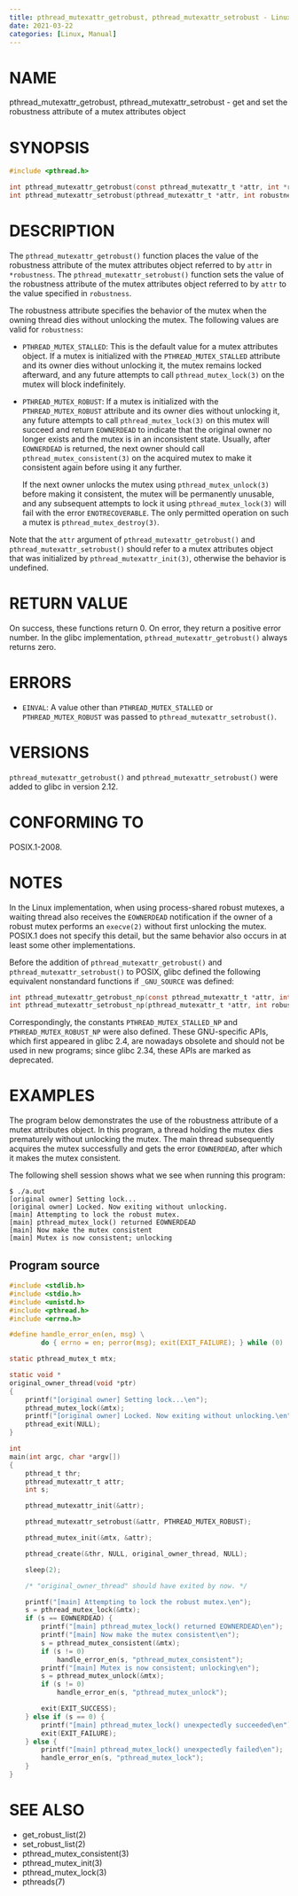 ```yaml
---
title: pthread_mutexattr_getrobust, pthread_mutexattr_setrobust - Linux Programmer's Manual
date: 2021-03-22
categories: [Linux, Manual]
---
```


# NAME

pthread_mutexattr_getrobust, pthread_mutexattr_setrobust - get and set the robustness attribute of a mutex attributes object

# SYNOPSIS

```c
#include <pthread.h>

int pthread_mutexattr_getrobust(const pthread_mutexattr_t *attr, int *robustness);
int pthread_mutexattr_setrobust(pthread_mutexattr_t *attr, int robustness);
```

# DESCRIPTION

The `pthread_mutexattr_getrobust()` function places the value of the robustness attribute of the mutex attributes object referred to by `attr` in `*robustness`. The `pthread_mutexattr_setrobust()` function sets the value of the robustness attribute of the mutex attributes object referred to by `attr` to the value specified in `robustness`.

The robustness attribute specifies the behavior of the mutex when the owning thread dies without unlocking the mutex. The following values are valid for `robustness`:

- `PTHREAD_MUTEX_STALLED`: This is the default value for a mutex attributes object. If a mutex is initialized with the `PTHREAD_MUTEX_STALLED` attribute and its owner dies without unlocking it, the mutex remains locked afterward, and any future attempts to call `pthread_mutex_lock(3)` on the mutex will block indefinitely.

- `PTHREAD_MUTEX_ROBUST`: If a mutex is initialized with the `PTHREAD_MUTEX_ROBUST` attribute and its owner dies without unlocking it, any future attempts to call `pthread_mutex_lock(3)` on this mutex will succeed and return `EOWNERDEAD` to indicate that the original owner no longer exists and the mutex is in an inconsistent state. Usually, after `EOWNERDEAD` is returned, the next owner should call `pthread_mutex_consistent(3)` on the acquired mutex to make it consistent again before using it any further.

  If the next owner unlocks the mutex using `pthread_mutex_unlock(3)` before making it consistent, the mutex will be permanently unusable, and any subsequent attempts to lock it using `pthread_mutex_lock(3)` will fail with the error `ENOTRECOVERABLE`. The only permitted operation on such a mutex is `pthread_mutex_destroy(3)`.

Note that the `attr` argument of `pthread_mutexattr_getrobust()` and `pthread_mutexattr_setrobust()` should refer to a mutex attributes object that was initialized by `pthread_mutexattr_init(3)`, otherwise the behavior is undefined.

# RETURN VALUE

On success, these functions return 0. On error, they return a positive error number. In the glibc implementation, `pthread_mutexattr_getrobust()` always returns zero.

# ERRORS

- `EINVAL`: A value other than `PTHREAD_MUTEX_STALLED` or `PTHREAD_MUTEX_ROBUST` was passed to `pthread_mutexattr_setrobust()`.

# VERSIONS

`pthread_mutexattr_getrobust()` and `pthread_mutexattr_setrobust()` were added to glibc in version 2.12.

# CONFORMING TO

POSIX.1-2008.

# NOTES

In the Linux implementation, when using process-shared robust mutexes, a waiting thread also receives the `EOWNERDEAD` notification if the owner of a robust mutex performs an `execve(2)` without first unlocking the mutex. POSIX.1 does not specify this detail, but the same behavior also occurs in at least some other implementations.

Before the addition of `pthread_mutexattr_getrobust()` and `pthread_mutexattr_setrobust()` to POSIX, glibc defined the following equivalent nonstandard functions if `_GNU_SOURCE` was defined:

```c
int pthread_mutexattr_getrobust_np(const pthread_mutexattr_t *attr, int *robustness);
int pthread_mutexattr_setrobust_np(pthread_mutexattr_t *attr, int robustness);
```

Correspondingly, the constants `PTHREAD_MUTEX_STALLED_NP` and `PTHREAD_MUTEX_ROBUST_NP` were also defined. These GNU-specific APIs, which first appeared in glibc 2.4, are nowadays obsolete and should not be used in new programs; since glibc 2.34, these APIs are marked as deprecated.

# EXAMPLES

The program below demonstrates the use of the robustness attribute of a mutex attributes object. In this program, a thread holding the mutex dies prematurely without unlocking the mutex. The main thread subsequently acquires the mutex successfully and gets the error `EOWNERDEAD`, after which it makes the mutex consistent.

The following shell session shows what we see when running this program:

```shell
$ ./a.out
[original owner] Setting lock...
[original owner] Locked. Now exiting without unlocking.
[main] Attempting to lock the robust mutex.
[main] pthread_mutex_lock() returned EOWNERDEAD
[main] Now make the mutex consistent
[main] Mutex is now consistent; unlocking
```

## Program source

```c
#include <stdlib.h>
#include <stdio.h>
#include <unistd.h>
#include <pthread.h>
#include <errno.h>

#define handle_error_en(en, msg) \
        do { errno = en; perror(msg); exit(EXIT_FAILURE); } while (0)

static pthread_mutex_t mtx;

static void *
original_owner_thread(void *ptr)
{
    printf("[original owner] Setting lock...\en");
    pthread_mutex_lock(&mtx);
    printf("[original owner] Locked. Now exiting without unlocking.\en");
    pthread_exit(NULL);
}

int
main(int argc, char *argv[])
{
    pthread_t thr;
    pthread_mutexattr_t attr;
    int s;

    pthread_mutexattr_init(&attr);

    pthread_mutexattr_setrobust(&attr, PTHREAD_MUTEX_ROBUST);

    pthread_mutex_init(&mtx, &attr);

    pthread_create(&thr, NULL, original_owner_thread, NULL);

    sleep(2);

    /* "original_owner_thread" should have exited by now. */

    printf("[main] Attempting to lock the robust mutex.\en");
    s = pthread_mutex_lock(&mtx);
    if (s == EOWNERDEAD) {
        printf("[main] pthread_mutex_lock() returned EOWNERDEAD\en");
        printf("[main] Now make the mutex consistent\en");
        s = pthread_mutex_consistent(&mtx);
        if (s != 0)
            handle_error_en(s, "pthread_mutex_consistent");
        printf("[main] Mutex is now consistent; unlocking\en");
        s = pthread_mutex_unlock(&mtx);
        if (s != 0)
            handle_error_en(s, "pthread_mutex_unlock");

        exit(EXIT_SUCCESS);
    } else if (s == 0) {
        printf("[main] pthread_mutex_lock() unexpectedly succeeded\en");
        exit(EXIT_FAILURE);
    } else {
        printf("[main] pthread_mutex_lock() unexpectedly failed\en");
        handle_error_en(s, "pthread_mutex_lock");
    }
}
```

# SEE ALSO

- get_robust_list(2)
- set_robust_list(2)
- pthread_mutex_consistent(3)
- pthread_mutex_init(3)
- pthread_mutex_lock(3)
- pthreads(7)
